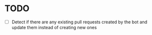 # TODO

* [ ] Detect if there are any existing pull requests created by the bot and update them instead of creating new ones
